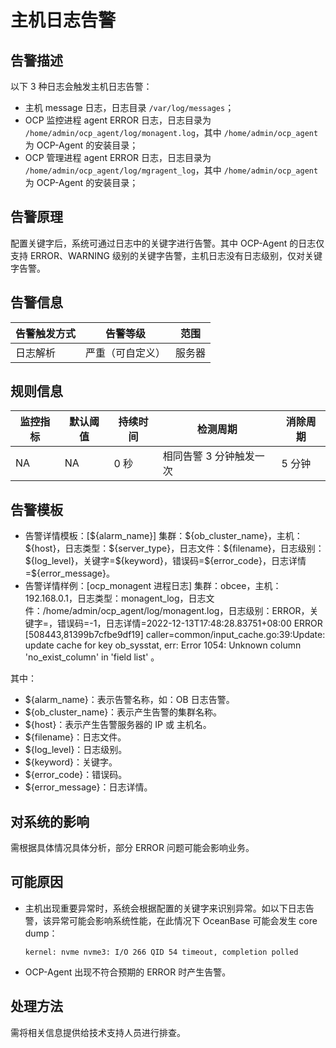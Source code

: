# 主机日志告警

## 告警描述

以下 3 种日志会触发主机日志告警：

* 主机 message 日志，日志目录 `/var/log/messages`；
* OCP 监控进程 agent ERROR 日志，日志目录为 `/home/admin/ocp_agent/log/monagent.log`，其中 `/home/admin/ocp_agent` 为 OCP-Agent 的安装目录；
* OCP 管理进程 agent ERROR 日志，日志目录为 `/home/admin/ocp_agent/log/mgragent_log`，其中 `/home/admin/ocp_agent` 为 OCP-Agent 的安装目录；

## 告警原理

配置关键字后，系统可通过日志中的关键字进行告警。其中 OCP-Agent 的日志仅支持 ERROR、WARNING 级别的关键字告警，主机日志没有日志级别，仅对关键字告警。

## 告警信息

|告警触发方式|告警等级|范围|
|------|------|----|
|日志解析|严重（可自定义）|服务器|

## 规则信息

|监控指标|默认阈值|持续时间|检测周期|消除周期|
|-----|-----|-----|-----|-----|
|NA|NA|0 秒|相同告警 3 分钟触发一次|5 分钟|

## 告警模板

* 告警详情模板：[\${alarm_name}] 集群：\${ob_cluster_name}，主机：\${host}，日志类型：\${server_type}，日志文件：\${filename}，日志级别：\${log_level}，关键字=\${keyword}，错误码=\${error_code}，日志详情=${error_message}。
* 告警详情样例：[ocp_monagent 进程日志] 集群：obcee，主机：192.168.0.1，日志类型：monagent_log，日志文件：/home/admin/ocp_agent/log/monagent.log，日志级别：ERROR，关键字=，错误码=-1，日志详情=2022-12-13T17:48:28.83751+08:00 ERROR [508443,81399b7cfbe9df19] caller=common/input_cache.go:39:Update: update cache for key ob_sysstat, err: Error 1054: Unknown column 'no_exist_column' in 'field list' 。

其中：

* ${alarm_name}：表示告警名称，如：OB 日志告警。
* ${ob_cluster_name}：表示产生告警的集群名称。
* ${host}：表示产生告警服务器的 IP 或 主机名。
* ${filename}：日志文件。
* ${log_level}：日志级别。
* ${keyword}：关键字。
* ${error_code}：错误码。
* ${error_message}：日志详情。

## 对系统的影响

需根据具体情况具体分析，部分 ERROR 问题可能会影响业务。

## 可能原因

* 主机出现重要异常时，系统会根据配置的关键字来识别异常。如以下日志告警，该异常可能会影响系统性能，在此情况下 OceanBase 可能会发生 core dump：

    `kernel: nvme nvme3: I/O 266 QID 54 timeout, completion polled`

* OCP-Agent 出现不符合预期的 ERROR 时产生告警。

## 处理方法

需将相关信息提供给技术支持人员进行排查。
